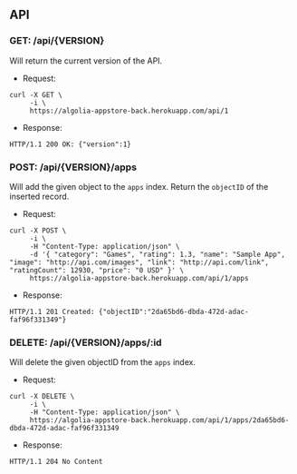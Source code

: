 ## API

### GET: /api/{VERSION}

Will return the current version of the API.

- Request:

```
curl -X GET \
     -i \
     https://algolia-appstore-back.herokuapp.com/api/1
```

- Response:

```
HTTP/1.1 200 OK: {"version":1}
```

### POST: /api/{VERSION}/apps

Will add the given object to the `apps` index.
Return the `objectID` of the inserted record.

- Request:

```
curl -X POST \
     -i \
     -H "Content-Type: application/json" \
     -d '{ "category": "Games", "rating": 1.3, "name": "Sample App", "image": "http://api.com/images", "link": "http://api.com/link", "ratingCount": 12930, "price": "0 USD" }' \
     https://algolia-appstore-back.herokuapp.com/api/1/apps
```

- Response:

```
HTTP/1.1 201 Created: {"objectID":"2da65bd6-dbda-472d-adac-faf96f331349"}
```

### DELETE: /api/{VERSION}/apps/:id

Will delete the given objectID from the `apps` index.

- Request:

```
curl -X DELETE \
     -i \
     -H "Content-Type: application/json" \
     https://algolia-appstore-back.herokuapp.com/api/1/apps/2da65bd6-dbda-472d-adac-faf96f331349
```

- Response:

```
HTTP/1.1 204 No Content
```
